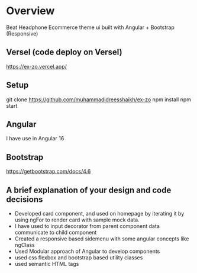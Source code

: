 # Overview 
Beat Headphone Ecommerce theme ui built with Angular + Bootstrap (Responsive)

## Versel (code deploy on Versel)
https://ex-zo.vercel.app/

## Setup
git clone https://github.com/muhammadidreesshaikh/ex-zo
npm install
npm start

## Angular
I have use in Angular 16

## Bootstrap
https://getbootstrap.com/docs/4.6

## A brief explanation of your design and code decisions
- Developed card component, and used on homepage by iterating it by using ngFor to render card with sample mock data.
- I have used to input decorator from parent component data communicate to child component
- Created a responsive based sidemenu with some angular concepts like ngClass
- Used Modular approach of Angular to develop components 
- used css flexbox and bootstrap based utility classes
- used semantic HTML tags
